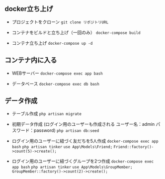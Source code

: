 ## docker立ち上げ
* プロジェクトをクローン
`git clone リポジトリURL`

* コンテナをビルドと立ち上げ（一回のみ）
`docker-compose build`

* コンテナ立ち上げ
`docker-compose up -d`

## コンテナ内に入る

* WEBサーバー
`docker-compose exec app bash`

* データベース
`docker-compose exec db bash`

## データ作成

* テーブル作成
`php artisan migrate`

* 初期データ作成 (ログイン用のユーザーも作成される ユーザー名：admin パスワード：password)
`php artisan db:seed`

* ログイン用のユーザーに紐づく友だちを5人作成
`docker-compose exec app bash`
`php artisan tinker`
`use App\Models\Friend;`
`Friend::factory()->count(5)->create();`

* ログイン用のユーザーに紐づくグループを2つ作成
`docker-compose exec app bash`
`php artisan tinker`
`use App\Models\GroupMember;`
`GroupMember::factory()->count(2)->create();`
